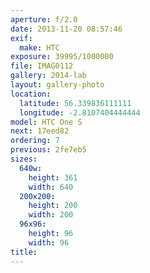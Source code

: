 ```yaml
---
aperture: f/2.0
date: 2013-11-20 08:57:46
exif:
  make: HTC
exposure: 39995/1000000
file: IMAG0112
gallery: 2014-lab
layout: gallery-photo
location:
  latitude: 56.339836111111
  longitude: -2.8107404444444
model: HTC One S
next: 17eed82
ordering: 7
previous: 2fe7eb5
sizes:
  640w:
    height: 361
    width: 640
  200x200:
    height: 200
    width: 200
  96x96:
    height: 96
    width: 96
title: 
---
```

